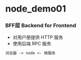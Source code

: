 # node_demo01


### BFF层 Backend for Frontend

- 对用户册提供 HTTP 服务
- 使用后端 RPC 服务

```md
浏览器 -> node <- 微服务
```
